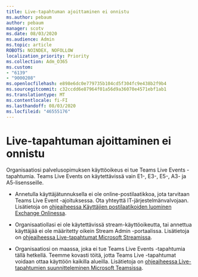 ```yaml
---
title: Live-tapahtuman ajoittaminen ei onnistu
ms.author: pebaum
author: pebaum
manager: scotv
ms.date: 08/03/2020
ms.audience: Admin
ms.topic: article
ROBOTS: NOINDEX, NOFOLLOW
localization_priority: Priority
ms.collection: Adm_O365
ms.custom:
- "6139"
- "9000208"
ms.openlocfilehash: e898e6dc0e779735b104cd5f304fc9e438b2f9b4
ms.sourcegitcommit: c32ccdd6e87964f01a56d9a36070e4571ebf1ab1
ms.translationtype: MT
ms.contentlocale: fi-FI
ms.lasthandoff: 08/03/2020
ms.locfileid: "46555176"
---
```

# <a name="unable-to-schedule-a-live-event"></a>Live-tapahtuman ajoittaminen ei onnistu

Organisaatiosi palvelusopimuksen käyttöoikeus ei tue Teams Live Events -tapahtumia. Teams Live Events on käytettävissä vain E1-, E3-, E5-, A3- ja A5-lisensseille.

- Annetulla käyttäjätunnuksella ei ole online-postilaatikkoa, jota tarvitaan Teams Live Event -ajoituksessa. Ota yhteyttä IT-järjestelmänvalvojaan. Lisätietoja on [ohjeaiheessa Käyttäjien postilaatikoiden luominen Exchange Onlinessa](https://docs.microsoft.com/exchange/recipients-in-exchange-online/create-user-mailboxes).

- Organisaatiollasi ei ole käytettävissä stream-käyttöoikeutta, tai annettua käyttäjää ei ole määritetty oikein Stream Admin -portaalissa. Lisätietoja on [ohjeaiheessa Live-tapahtumat Microsoft Streamissa](https://docs.microsoft.com/stream/live-event-overview).

- Organisaatiosi on maassa, joka ei tue Teams Live Events -tapahtumia tällä hetkellä. Teemme kovasti töitä, jotta Teams Live -tapahtumat voidaan ottaa käyttöön kaikilla alueilla. Lisätietoja on [ohjeaiheessa Live-tapahtumien suunnitteleminen Microsoft Teamsissa](https://docs.microsoft.com/microsoftteams/teams-live-events/plan-for-teams-live-events).